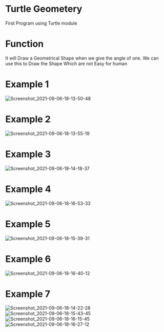 # Turtle Geometery
First Program using Turtle module
# Function
It will Draw a Geometrical Shape when we give the angle of one. 
We can use this to Draw the Shape Which are not Easy for human
# Example 1
 ![Screenshot_2021-09-06-18-13-50-48](https://user-images.githubusercontent.com/88123015/132219955-bc963a6d-3a1b-4494-a7dc-25d541ce7c46.jpg)
# Example 2
![Screenshot_2021-09-06-18-13-55-19](https://user-images.githubusercontent.com/88123015/132219982-b6a3e766-f56e-497d-bab3-00f19636e7c6.jpg)
# Example 3
![Screenshot_2021-09-06-18-14-18-37](https://user-images.githubusercontent.com/88123015/132220022-51cab84f-8fab-41ca-b8aa-b806281a7b19.jpg)
# Example 4
![Screenshot_2021-09-06-18-16-53-33](https://user-images.githubusercontent.com/88123015/132220073-6ee73c87-c392-418e-b94f-4ebb45620dda.jpg)
# Example 5
![Screenshot_2021-09-06-18-15-39-31](https://user-images.githubusercontent.com/88123015/132220105-dadc619a-132a-4542-b059-6e92ff7d9a36.jpg)
# Example 6
![Screenshot_2021-09-06-18-16-40-12](https://user-images.githubusercontent.com/88123015/132220137-30519279-c3a6-4a00-b81f-2037eacfc6ae.jpg)
# Example 7
![Screenshot_2021-09-06-18-14-22-28](https://user-images.githubusercontent.com/88123015/132220416-23680216-f16e-4164-b88b-e0ba60f48bb2.jpg)
![Screenshot_2021-09-06-18-15-43-45](https://user-images.githubusercontent.com/88123015/132220444-14280ea5-a57c-47c3-9321-50b84ec58e01.jpg)
![Screenshot_2021-09-06-18-16-15-45](https://user-images.githubusercontent.com/88123015/132220483-d3355e45-b10f-4f18-b2c0-e60e80494e4f.jpg)
![Screenshot_2021-09-06-18-16-27-12](https://user-images.githubusercontent.com/88123015/132220502-35a14e46-ba53-4c35-9f17-c8b94634881c.jpg)

